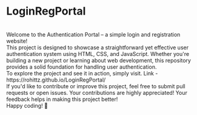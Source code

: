 # LoginRegPortal
<br>
Welcome to the Authentication Portal – a simple login and registration website!
<br>
This project is designed to showcase a straightforward yet effective user authentication system using HTML, CSS, and JavaScript. Whether you're building a new project or learning about web development, this repository provides a solid foundation for handling user authentication.
<br>
To explore the project and see it in action, simply visit. Link - https://rohittz.github.io/LoginRegPortal/
<br>
If you'd like to contribute or improve this project, feel free to submit pull requests or open issues. Your contributions are highly appreciated!
Your feedback helps in making this project better!
<br>
Happy coding! 🚀
